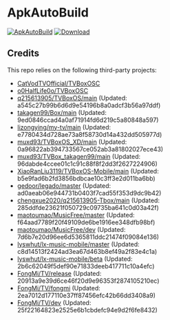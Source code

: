 # ApkAutoBuild

[![ApkAutoBuild](https://github.com/muxd93/ApkAutoBuild/actions/workflows/auto_build.yml/badge.svg)](https://github.com/muxd93/ApkAutoBuild/actions/workflows/auto_build.yml)
[![Download](https://img.shields.io/github/v/release/muxd93/ApkAutoBuild?color=green&logoColor=green&label=Download&logo=DocuSign)](https://github.com/muxd93/ApkAutoBuild/releases)

## Credits
This repo relies on the following third-party projects:
- [CatVodTVOfficial/TVBoxOSC](https://github.com/CatVodTVOfficial/TVBoxOSC)
- [o0HalfLife0o/TVBoxOSC](https://github.com/o0HalfLife0o/TVBoxOSC/releases)
- [q215613905/TVBoxOS/main](https://github.com/q215613905/TVBoxOS) (Updated: a545c27b99b6d6d9e54196b8a0adcf3b56a97ddf)
- [takagen99/Box/main](https://github.com/takagen99/Box) (Updated: 9ed0846ccad4a0af71914fd6d219c5a80848a597)
- [lizongying/my-tv/main](https://github.com/lizongying/my-tv) (Updated: e7780434d728ae73a8f58730d14a432dd505977d)
- [muxd93/TVBoxOS_XD/main](https://github.com/muxd93/TVBoxOS_XD) (Updated: 0a96822ab394733567ce052ab3a81802027ece43)
- [muxd93/TVBox_takagen99/main](https://github.com/muxd93/TVBox_takagen99) (Updated: 96dabde4ccee01c1c91c88f8f2dd3f2627224906)
- [XiaoRanLiu3119/TVBoxOS-Mobile/main](https://github.com/XiaoRanLiu3119/TVBoxOS-Mobile) (Updated: b5e9fad6b2fd3856bdbcae10c3ff3e2d011ba6bb)
- [gedoor/legado/master](https://github.com/gedoor/legado) (Updated: ad0aeab06e944731b0403f7cad55f353d9dc9b42)
- [chengxue2020/q215613905-Tbox/main](https://github.com/chengxue2020/q215613905-Tbox) (Updated: 285ddfde23621f050729c09735ba641c0d03a42f)
- [maotoumao/MusicFree/master](https://github.com/maotoumao/MusicFree) (Updated: f64aad7789f20f49109de6be1916ee348dfb98bf)
- [maotoumao/MusicFree/dev](https://github.com/maotoumao/MusicFree) (Updated: 7d6b7e20d96ee6d5365811ddc21474f09084e136)
- [lyswhut/lx-music-mobile/master](https://github.com/lyswhut/lx-music-mobile) (Updated: c8d14513f2424ad3ea67d463b8ef49a2f83e4c1a)
- [lyswhut/lx-music-mobile/beta](https://github.com/lyswhut/lx-music-mobile) (Updated: 2b6c62049f5def90e71833deeb417711c10a4efc)
- [FongMi/TV/release](https://github.com/FongMi/TV) (Updated: 20913a9e39d6ce46f20d9e96353f2874105210ec)
- [FongMi/TV/fongmi](https://github.com/FongMi/TV) (Updated: 2ea7012d177110e37ff87456efc42b66dd3408a9)
- [FongMi/TV/dev](https://github.com/FongMi/TV) (Updated: 25f22164823e2525e6b1cbdefc94e9d2f6fe8432)
